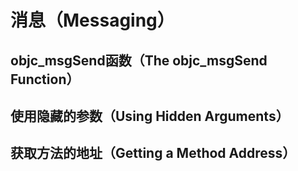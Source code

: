 # 消息（Messaging）

## objc\_msgSend函数（The objc\_msgSend Function）

## 使用隐藏的参数（Using Hidden Arguments）

## 获取方法的地址（Getting a Method Address）



